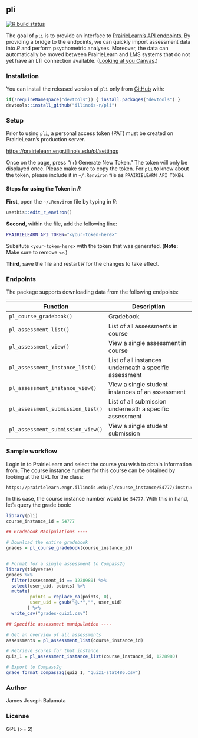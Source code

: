 
<!-- README.md is generated from README.Rmd. Please edit that file -->

## pli

<!-- badges: start -->

[![R build
status](https://github.com/illinois-r/pli/workflows/R-CMD-check/badge.svg)](https://github.com/illinois-r/pli)
<!-- badges: end -->

The goal of `pli` is to provide an interface to [PrairieLearn’s API
endpoints](https://prairielearn.readthedocs.io/en/latest/api/). By
providing a bridge to the endpoints, we can quickly import assessment
data into *R* and perform psychometric analyses. Moreover, the data can
automatically be moved between PrairieLearn and LMS systems that do not
yet have an LTI connection available. ([Looking at you
Canvas](https://github.com/PrairieLearn/PrairieLearn/issues/2015).)

### Installation

You can install the released version of `pli` only from
[GitHub](https://github.com/illinois-r/pli) with:

``` r
if(!requireNamespace("devtools")) { install.packages("devtools") }
devtools::install_github("illinois-r/pli")
```

### Setup

Prior to using `pli`, a personal access token (PAT) must be created on
PrairieLearn’s production server.

<https://prairielearn.engr.illinois.edu/pl/settings>

Once on the page, press “(+) Generate New Token.” The token will only be
displayed once. Please make sure to copy the token. For `pli` to know
about the token, please include it in `~/.Renviron` file as
`PRAIRIELEARN_API_TOKEN`.

#### Steps for using the Token in *R*

**First**, open the `~/.Renviron` file by typing in *R*:

``` r
usethis::edit_r_environ()
```

**Second**, within the file, add the following line:

``` bash
PRAIRIELEARN_API_TOKEN="<your-token-here>"
```

Subsitute `<your-token-here>` with the token that was generated.
(**Note:** Make sure to remove `<>`.)

**Third**, save the file and restart *R* for the changes to take effect.

### Endpoints

The package supports downloading data from the following endpoints:

| Function                          | Description                                             |
| --------------------------------- | ------------------------------------------------------- |
| `pl_course_gradebook()`           | Gradebook                                               |
| `pl_assessment_list()`            | List of all assessments in course                       |
| `pl_assessment_view()`            | View a single assessment in course                      |
| `pl_assessment_instance_list()`   | List of all instances underneath a specific assessment  |
| `pl_assessment_instance_view()`   | View a single student instances of an assessment        |
| `pl_assessment_submission_list()` | List of all submission underneath a specific assessment |
| `pl_assessment_submission_view()` | View a single student submission                        |

### Sample workflow

Login in to PrairieLearn and select the course you wish to obtain
information from. The course instance number for this course can be
obtained by looking at the URL for the class:

    https://prairielearn.engr.illinois.edu/pl/course_instance/54777/instructor/instance_admin/assessments

In this case, the course instance number would be `54777`. With this in
hand, let’s query the grade book:

``` r
library(pli)
course_instance_id = 54777

## Gradebook Manipulations ---- 

# Download the entire gradebook
grades = pl_course_gradebook(course_instance_id)


# Format for a single assessment to Compass2g
library(tidyverse)
grades %>% 
  filter(assessment_id == 1228980) %>%
  select(user_uid, points) %>%
  mutate(
         points = replace_na(points, 0),
         user_uid = gsub("@.*","", user_uid)
        ) %>%
  write_csv("grades-quiz1.csv")

## Specific assessment manipulation ----

# Get an overview of all assessments
assessments = pl_assessment_list(course_instance_id)

# Retrieve scores for that instance
quiz_1 = pl_assessment_instance_list(course_instance_id, 1228980)

# Export to Compass2g
grade_format_compass2g(quiz_1, "quiz1-stat486.csv")
```

### Author

James Joseph Balamuta

### License

GPL (\>= 2)
